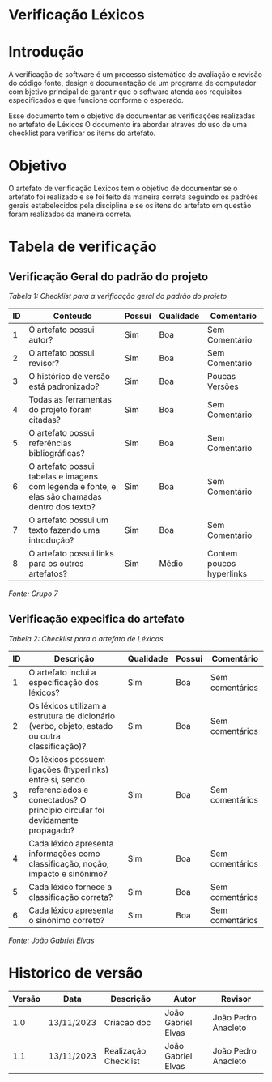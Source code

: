 # Verificação Léxicos

# Introdução
A verificação de software é um processo sistemático de avaliação e revisão do código fonte, design e documentação de um programa de computador com bjetivo principal de garantir que o software atenda aos requisitos especificados e que funcione conforme o esperado. 

Esse documento tem o objetivo de documentar as verificações realizadas no artefato de Léxicos O documento ira abordar atraves do uso de uma checklist para verificar os items do artefato.

# Objetivo

O artefato de verificação Léxicos tem o objetivo de documentar se o artefato foi realizado e se foi feito da maneira correta seguindo os padrões gerais estabelecidos pela disciplina e se os itens do artefato em questão foram realizados da maneira correta.

# Tabela de verificação

## Verificação Geral do padrão do projeto

*Tabela 1: Checklist para a verificação geral do padrão do projeto*

| ID | Conteudo                                                                                      | Possui | Qualidade | Comentario |
|----|-----------------------------------------------------------------------------------------------|--------|-----------|------------|
| 1  | O artefato possui autor?                                                                      |     Sim   |        Boa   |        Sem Comentário    |
| 2  | O artefato possui revisor?                                                                    |  Sim      |   Boa        |   Sem Comentário        |
| 3  | O histórico de versão está padronizado?                                                       |  Sim      | Boa          |       Poucas Versões     |
| 4  | Todas as ferramentas do projeto foram citadas?                                                |   Sim      |   Boa        |   Sem Comentário        |
| 5  | O artefato possui referências bibliográficas?                                                 |   Sim      |   Boa        |   Sem Comentário        |
| 6  | O artefato possui tabelas e imagens com legenda e fonte, e elas são chamadas dentro dos texto? |   Sim      |   Boa        |   Sem Comentário        |
| 7  | O artefato possui um texto fazendo uma introdução?                                            |  Sim      |   Boa        |   Sem Comentário        |
| 8  | O artefato possui links para os outros artefatos?                                            |   Sim      |   Médio        |   Contem poucos hyperlinks        |

*Fonte: Grupo 7*

## Verificação expecifica do artefato

*Tabela 2: Checklist para o artefato de Léxicos*

| ID | Descrição | Qualidade | Possui | Comentário |
|----|-----------|-----------|--------|------------|
| 1  | O artefato inclui a especificação dos léxicos? | Sim | Boa | Sem comentários |
| 2  | Os léxicos utilizam a estrutura de dicionário (verbo, objeto, estado ou outra classificação)? | Sim | Boa | Sem comentários |
| 3  | Os léxicos possuem ligações (hyperlinks) entre si, sendo referenciados e conectados? O princípio circular foi devidamente propagado? | Sim | Boa | Sem comentários |
| 4  | Cada léxico apresenta informações como classificação, noção, impacto e sinônimo? |  Sim | Boa | Sem comentários |
| 5  | Cada léxico fornece a classificação correta? | Sim | Boa | Sem comentários |
| 6  | Cada léxico apresenta o sinônimo correto? | Sim | Boa | Sem comentários |

*Fonte: João Gabriel Elvas*

# Historico de versão

| Versão | Data       | Descrição   | Autor               | Revisor |
|--------|------------|-------------|---------------------|---------|
| 1.0    | 13/11/2023 | Criacao doc | João Gabriel Elvas  | João Pedro Anacleto  |
| 1.1    | 13/11/2023 | Realização Checklist | João Gabriel Elvas  | João Pedro Anacleto  |

 